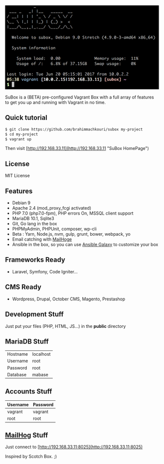 
![SuBox](https://raw.githubusercontent.com/brahimmachkouri/subox-infos/master/images/subox.png)

SuBox is a (BETA) pre-configured Vagrant Box with a full array of features to get you up and running with Vagrant in no time. 

## Quick tutorial

```
$ git clone https://github.com/brahimmachkouri/subox my-project
$ cd my-project
$ vagrant up
```

Then visit [http://192.168.33.11](http://192.168.33.11 "SuBox HomePage")

## License 

MIT License

## Features

* Debian 9
* Apache 2.4 (mod_proxy_fcgi activated)
* PHP 7.0 (php7.0-fpm), PHP errors On, MSSQL client support
* MariaDB 10.1, Sqlite3
* Git, Go lang in the box
* PHPMyAdmin, PHPUnit, composer, wp-cli
* Beta : Yarn, Node.js, nvm, gulp, grunt, bower, webpack, yo 
* Email catching with [MailHoge](https://github.com/mailhog/MailHog)
* Ansible in the box, so you can use [Ansible Galaxy](https://galaxy.ansible.com/list#/roles?page=1&page_size=40&order=-download_count,name) to customize your box

## Frameworks Ready

* Laravel, Symfony, Code Igniter...

## CMS Ready

* Wordpress, Drupal, October CMS, Magento, Prestashop

## Development Stuff

Just put your files (PHP, HTML, JS...) in the **public** directory 

## MariaDB Stuff

|           |            |
|-----------|------------|
| Hostname  | localhost  |
| Username  | root       |
| Password  | root       |
| Database  | mabase     |

## Accounts Stuff

| Username  | Password   |
|-----------|------------|
| vagrant   | vagrant    |
| root      | root       |

## [MailHog](https://github.com/mailhog/MailHog) Stuff

Just connect to [http://192.168.33.11:8025](http://192.168.33.11:8025)

Inspired by Scotch Box. ;)
